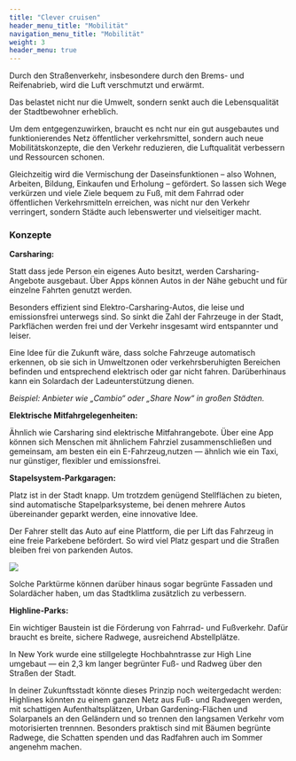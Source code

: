 ```yaml
---
title: "Clever cruisen"
header_menu_title: "Mobilität"
navigation_menu_title: "Mobilität"
weight: 3
header_menu: true
---
```


Durch den Straßenverkehr, insbesondere durch den Brems- und Reifenabrieb, wird die Luft verschmutzt und erwärmt.

Das belastet nicht nur die Umwelt, sondern senkt auch die Lebensqualität der Stadtbewohner erheblich.

Um dem entgegenzuwirken, braucht es ncht nur ein gut ausgebautes und funktionierendes Netz öffentlicher verkehrsmittel, sondern auch neue Mobilitätskonzepte, die den Verkehr reduzieren, die Luftqualität verbessern und Ressourcen schonen.

Gleichzeitig wird die Vermischung der Daseinsfunktionen – also Wohnen, Arbeiten, Bildung, Einkaufen und Erholung – gefördert. So lassen sich Wege verkürzen und viele Ziele bequem zu Fuß, mit dem Fahrrad oder öffentlichen Verkehrsmitteln erreichen, was nicht nur den Verkehr verringert, sondern Städte auch lebenswerter und vielseitiger macht.

### Konzepte

**Carsharing:**

Statt dass jede Person ein eigenes Auto besitzt, werden Carsharing-Angebote ausgebaut.
Über Apps können Autos in der Nähe gebucht und für einzelne Fahrten genutzt werden.

Besonders effizient sind Elektro-Carsharing-Autos, die leise und emissionsfrei unterwegs sind. So sinkt die Zahl der Fahrzeuge in der Stadt, Parkflächen werden frei und der Verkehr insgesamt wird entspannter und leiser.

Eine Idee für die Zukunft wäre, dass solche Fahrzeuge automatisch erkennen, ob sie sich in Umweltzonen oder verkehrsberuhigten Bereichen befinden und entsprechend elektrisch oder gar nicht fahren.
Darüberhinaus kann ein Solardach der Ladeunterstützung dienen.

*Beispiel: Anbieter wie „Cambio“ oder „Share Now“ in großen Städten.*

**Elektrische Mitfahrgelegenheiten:**

Ähnlich wie Carsharing sind elektrische Mitfahrangebote.
Über eine App können sich Menschen mit ähnlichem Fahrziel zusammenschließen und gemeinsam, am besten ein ein E-Fahrzeug,nutzen — ähnlich wie ein Taxi, nur günstiger, flexibler und emissionsfrei.

**Stapelsystem-Parkgaragen:**

Platz ist in der Stadt knapp.
Um trotzdem genügend Stellflächen zu bieten, sind automatische Stapelparksysteme, bei denen mehrere Autos übereinander geparkt werden, eine innovative Idee.

Der Fahrer stellt das Auto auf eine Plattform, die per Lift das Fahrzeug in eine freie Parkebene befördert.
So wird viel Platz gespart und die Straßen bleiben frei von parkenden Autos.

![](/images/parken.png)

Solche Parktürme können darüber hinaus sogar begrünte Fassaden und Solardächer haben, um das Stadtklima zusätzlich zu verbessern.


**Highline-Parks:**

Ein wichtiger Baustein ist die Förderung von Fahrrad- und Fußverkehr. Dafür braucht es breite, sichere Radwege, ausreichend Abstellplätze.

In New York wurde eine stillgelegte Hochbahntrasse zur High Line umgebaut — ein 2,3 km langer begrünter Fuß- und Radweg über den Straßen der Stadt.

In deiner Zukunftsstadt könnte dieses Prinzip noch weitergedacht werden:
Highlines könnten zu einem ganzen Netz aus Fuß- und Radwegen werden, mit schattigen Aufenthaltsplätzen, Urban Gardening-Flächen und Solarpanels an den Geländern und so trennen den langsamen Verkehr vom motorisierten trennnen.
Besonders praktisch sind mit Bäumen begrünte Radwege, die Schatten spenden und das Radfahren auch im Sommer angenehm machen.



